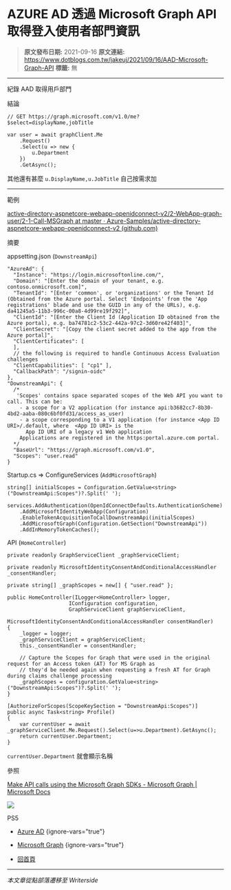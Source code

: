 # AZURE AD 透過 Microsoft Graph API 取得登入使用者部門資訊

> **原文發布日期:** 2021-09-16
> **原文連結:** https://www.dotblogs.com.tw/jakeuj/2021/09/16/AAD-Microsoft-Graph-API
> **標籤:** 無

---

紀錄 AAD 取得用戶部門

結論

```
// GET https://graph.microsoft.com/v1.0/me?$select=displayName,jobTitle

var user = await graphClient.Me
    .Request()
    .Select(u => new {
        u.Department
    })
    .GetAsync();
```

其他還有甚麼 `u.DisplayName,u.JobTitle` 自己按需求加

---

範例

[active-directory-aspnetcore-webapp-openidconnect-v2/2-WebApp-graph-user/2-1-Call-MSGraph at master · Azure-Samples/active-directory-aspnetcore-webapp-openidconnect-v2 (github.com)](https://github.com/Azure-Samples/active-directory-aspnetcore-webapp-openidconnect-v2/tree/master/2-WebApp-graph-user/2-1-Call-MSGraph)

摘要

appsetting.json (`DownstreamApi`)

```
"AzureAd": {
  "Instance": "https://login.microsoftonline.com/",
  "Domain": "[Enter the domain of your tenant, e.g. contoso.onmicrosoft.com]",
  "TenantId": "[Enter 'common', or 'organizations' or the Tenant Id (Obtained from the Azure portal. Select 'Endpoints' from the 'App registrations' blade and use the GUID in any of the URLs), e.g. da41245a5-11b3-996c-00a8-4d99re19f292]",
  "ClientId": "[Enter the Client Id (Application ID obtained from the Azure portal), e.g. ba74781c2-53c2-442a-97c2-3d60re42f403]",
  "ClientSecret": "[Copy the client secret added to the app from the Azure portal]",
  "ClientCertificates": [
  ],
  // the following is required to handle Continuous Access Evaluation challenges
  "ClientCapabilities": [ "cp1" ],
  "CallbackPath": "/signin-oidc"
},
"DownstreamApi": {
  /*
   'Scopes' contains space separated scopes of the Web API you want to call. This can be:
    - a scope for a V2 application (for instance api:b3682cc7-8b30-4bd2-aaba-080c6bf0fd31/access_as_user)
    - a scope corresponding to a V1 application (for instance <App ID URI>/.default, where  <App ID URI> is the
      App ID URI of a legacy v1 Web application
    Applications are registered in the https:portal.azure.com portal.
  */
  "BaseUrl": "https://graph.microsoft.com/v1.0",
  "Scopes": "user.read"
}
```

Startup.cs => ConfigureServices (`AddMicrosoftGraph`)

```
string[] initialScopes = Configuration.GetValue<string>("DownstreamApi:Scopes")?.Split(' ');

services.AddAuthentication(OpenIdConnectDefaults.AuthenticationScheme)
    .AddMicrosoftIdentityWebApp(Configuration)
    .EnableTokenAcquisitionToCallDownstreamApi(initialScopes)
    .AddMicrosoftGraph(Configuration.GetSection("DownstreamApi"))
    .AddInMemoryTokenCaches();
```

API (`HomeController`)

```
private readonly GraphServiceClient _graphServiceClient;

private readonly MicrosoftIdentityConsentAndConditionalAccessHandler _consentHandler;

private string[] _graphScopes = new[] { "user.read" };

public HomeController(ILogger<HomeController> logger,
                    IConfiguration configuration,
                    GraphServiceClient graphServiceClient,
                    MicrosoftIdentityConsentAndConditionalAccessHandler consentHandler)
{
    _logger = logger;
    _graphServiceClient = graphServiceClient;
    this._consentHandler = consentHandler;

    // Capture the Scopes for Graph that were used in the original request for an Access token (AT) for MS Graph as
    // they'd be needed again when requesting a fresh AT for Graph during claims challenge processing
    _graphScopes = configuration.GetValue<string>("DownstreamApi:Scopes")?.Split(' ');
}

[AuthorizeForScopes(ScopeKeySection = "DownstreamApi:Scopes")]
public async Task<string> Profile()
{
    var currentUser = await _graphServiceClient.Me.Request().Select(u=>u.Department).GetAsync();
    return currentUser.Department;
}
```

`currentUser.Department` 就會顯示名稱

參照

[Make API calls using the Microsoft Graph SDKs - Microsoft Graph | Microsoft Docs](https://docs.microsoft.com/zh-tw/graph/sdks/create-requests?view=graph-rest-1.0&tabs=CS#use-select-to-control-the-properties-returned)

![](https://card.psnprofiles.com/1/jakeuj.png)

PS5

* [Azure AD](/jakeuj/Tags?qq=Azure%20AD)
{ignore-vars="true"}
* [Microsoft Graph](/jakeuj/Tags?qq=Microsoft%20Graph)
{ignore-vars="true"}

* [回首頁](/jakeuj)

---

*本文章從點部落遷移至 Writerside*
